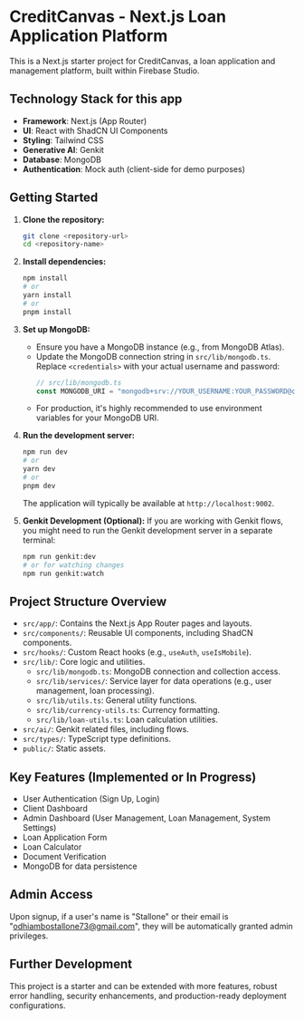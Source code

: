 # CreditCanvas - Next.js Loan Application Platform

This is a Next.js starter project for CreditCanvas, a loan application and management platform, built within Firebase Studio.

## Technology Stack for this app

*   **Framework**: Next.js (App Router)
*   **UI**: React with ShadCN UI Components
*   **Styling**: Tailwind CSS
*   **Generative AI**: Genkit
*   **Database**: MongoDB
*   **Authentication**: Mock auth (client-side for demo purposes)

## Getting  Started

1.  **Clone the repository:**
    ```bash
    git clone <repository-url>
    cd <repository-name>
    ```

2.  **Install dependencies:**
    ```bash
    npm install
    # or
    yarn install
    # or
    pnpm install
    ```

3.  **Set up MongoDB:**
    *   Ensure you have a MongoDB instance (e.g., from MongoDB Atlas).
    *   Update the MongoDB connection string in `src/lib/mongodb.ts`. Replace `<credentials>` with your actual username and password:
        ```typescript
        // src/lib/mongodb.ts
        const MONGODB_URI = "mongodb+srv://YOUR_USERNAME:YOUR_PASSWORD@cluster0.h4pm32y.mongodb.net/?retryWrites=true&w=majority";
        ```
    *   For production, it's highly recommended to use environment variables for your MongoDB URI.

4.  **Run the development server:**
    ```bash
    npm run dev
    # or
    yarn dev
    # or
    pnpm dev
    ```
    The application will typically be available at `http://localhost:9002`.

5.  **Genkit Development (Optional):**
    If you are working with Genkit flows, you might need to run the Genkit development server in a separate terminal:
    ```bash
    npm run genkit:dev
    # or for watching changes
    npm run genkit:watch
    ```

## Project Structure Overview

*   `src/app/`: Contains the Next.js App Router pages and layouts.
*   `src/components/`: Reusable UI components, including ShadCN components.
*   `src/hooks/`: Custom React hooks (e.g., `useAuth`, `useIsMobile`).
*   `src/lib/`: Core logic and utilities.
    *   `src/lib/mongodb.ts`: MongoDB connection and collection access.
    *   `src/lib/services/`: Service layer for data operations (e.g., user management, loan processing).
    *   `src/lib/utils.ts`: General utility functions.
    *   `src/lib/currency-utils.ts`: Currency formatting.
    *   `src/lib/loan-utils.ts`: Loan calculation utilities.
*   `src/ai/`: Genkit related files, including flows.
*   `src/types/`: TypeScript type definitions.
*   `public/`: Static assets.

## Key Features (Implemented or In Progress)

*   User Authentication (Sign Up, Login)
*   Client Dashboard
*   Admin Dashboard (User Management, Loan Management, System Settings)
*   Loan Application Form
*   Loan Calculator
*   Document Verification
*   MongoDB for data persistence

## Admin Access

Upon signup, if a user's name is "Stallone" or their email is "odhiambostallone73@gmail.com", they will be automatically granted admin privileges.

## Further Development

This project is a starter and can be extended with more features, robust error handling, security enhancements, and production-ready deployment configurations.
